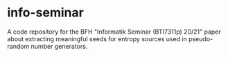# info-seminar
A code repository for the BFH "Informatik Seminar (BTI7311p) 20/21" paper about extracting meaningful seeds for entropy sources used in pseudo-random number generators.
